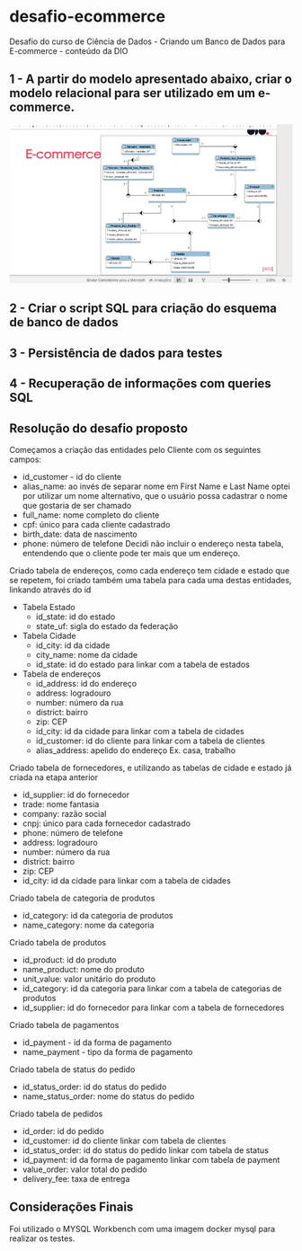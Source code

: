 # desafio-ecommerce
Desafio do curso de Ciência de Dados - Criando um Banco de Dados para E-commerce - conteúdo da DIO

## 1 - A partir do modelo apresentado abaixo, criar o modelo relacional para ser utilizado em um e-commerce.

<img src="ER-Ecommerce.png">

## 2 - Criar o script SQL para criação do esquema de banco de dados

## 3 - Persistência de dados para testes

## 4 - Recuperação de informações com queries SQL

## Resolução do desafio proposto

Começamos a criação das entidades pelo Cliente com os seguintes campos:
- id_customer - id do cliente
- alias_name: ao invés de separar nome em First Name e Last Name optei por utilizar um nome alternativo, que o usuário possa cadastrar o nome que gostaria de ser chamado
- full_name: nome completo do cliente
- cpf: único para cada cliente cadastrado
- birth_date: data de nascimento
- phone: número de telefone
Decidi não incluir o endereço nesta tabela, entendendo que o cliente pode ter mais que um endereço.

Criado tabela de endereços, como cada endereço tem cidade e estado que se repetem, foi criado também uma tabela para cada uma destas entidades, linkando através do id
- Tabela Estado
  - id_state: id do estado
  - state_uf: sigla do estado da federação
- Tabela Cidade
  - id_city: id da cidade
  - city_name: nome da cidade
  - id_state: id do estado para linkar com a tabela de estados
- Tabela de endereços
  - id_address: id do endereço
  - address: logradouro
  - number: número da rua
  - district: bairro
  - zip: CEP
  - id_city: id da cidade para linkar com a tabela de cidades
  - id_customer: id do cliente para linkar com a tabela de clientes
  - alias_address: apelido do endereço Ex. casa, trabalho

Criado tabela de fornecedores, e utilizando as tabelas de cidade e estado já criada na etapa anterior
- id_supplier: id do fornecedor
- trade: nome fantasia
- company: razão social
- cnpj: único para cada fornecedor cadastrado
- phone: número de telefone
- address: logradouro
- number: número da rua
- district: bairro
- zip: CEP
- id_city: id da cidade para linkar com a tabela de cidades

Criado tabela de categoria de produtos
- id_category: id da categoria de produtos
- name_category: nome da categoria

Criado tabela de produtos
- id_product: id do produto
- name_product: nome do produto
- unit_value: valor unitário do produto
- id_category: id da categoria para linkar com a tabela de categorias de produtos
- id_supplier: id do fornecedor para linkar com a tabela de fornecedores

Criado tabela de pagamentos
- id_payment - id da forma de pagamento
- name_payment - tipo da forma de pagamento

Criado tabela de status do pedido
- id_status_order: id do status do pedido
- name_status_order: nome do status do pedido

Criado tabela de pedidos
- id_order: id do pedido
- id_customer: id do cliente linkar com tabela de clientes
- id_status_order: id do status do pedido linkar com tabela de status
- id_payment: id da forma de pagamento linkar com tabela de payment
- value_order: valor total do pedido
- delivery_fee: taxa de entrega


## Considerações Finais
Foi utilizado o MYSQL Workbench com uma imagem docker mysql para realizar os testes.